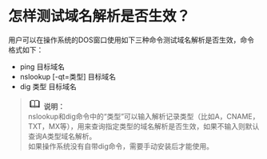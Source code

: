 # 怎样测试域名解析是否生效？<a name="dns_faq_015"></a>

用户可以在操作系统的DOS窗口使用如下三种命令测试域名解析是否生效，命令格式如下：

-   ping 目标域名
-   nslookup \[-qt=类型\] 目标域名
-   dig 类型 目标域名

>![](public_sys-resources/icon-note.gif) **说明：**   
>nslookup和dig命令中的“类型”可以输入解析记录类型（比如A，CNAME，TXT，MX等），用来查询指定类型的域名解析是否生效，如果不输入则默认查询A类型域名解析。  
>如果操作系统没有自带dig命令，需要手动安装后才能使用。  

